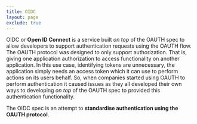 ```yaml
---
title: OIDC
layout: page
exclude: true
---
```


OIDC or **Open ID Connect** is a service built *on top* of the OAUTH spec to allow developers to support authentication requests using the OAUTH flow. The OAUTH protocol was designed to only support authorization. That is, giving one application authorization to access functionality on another application. In this use case, identifying tokens are unnecessary, the application simply needs an access token which it can use to perform actions on its users behalf. So, when companies started using OAUTH to perform authentication it caused issues as they all developed their own ways to developing *on top* of the OAUTH spec to provided this authentication functionality.

The OIDC spec is an attempt to **standardise authentication using the OAUTH protocol**.


<!--stackedit_data:
eyJoaXN0b3J5IjpbLTk5OTE1MTExNV19
-->